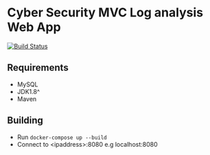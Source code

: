 # Cyber Security MVC Log analysis Web App

[![Build Status](https://travis-ci.com/The-Jonsey/Cyber.svg?token=jYoyPsDgkykQiA5zryyp&branch=master)](https://travis-ci.com/The-Jonsey/Cyber)

## Requirements

 - MySQL
 - JDK1.8^
 - Maven


## Building

 - Run `docker-compose up --build`
 - Connect to \<ipaddress\>:8080 e.g localhost:8080
